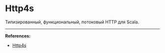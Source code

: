# Http4s

Типизированный, функциональный, потоковый HTTP для Scala.


---

**References:**
- [Http4s](https://http4s.org/)
